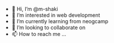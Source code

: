 - 👋 Hi, I’m @m-shaki
- 👀 I’m interested in web development
- 🌱 I’m currently learning from neogcamp
- 💞️ I’m looking to collaborate on 
- 📫 How to reach me ...

<!---
m-shaki/m-shaki is a ✨ special ✨ repository because its `README.md` (this file) appears on your GitHub profile.
You can click the Preview link to take a look at your changes.
--->
